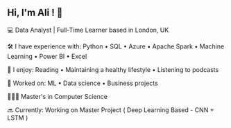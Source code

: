 ## Hi, I'm Ali ! 👋 
💻 Data Analyst | Full-Time Learner based in London, UK

🛠 I have experience with: Python • SQL • Azure • Apache Spark • Machine Learning • Power BI • Excel 
 
🌿 I enjoy: Reading • Maintaining a healthy lifestyle • Listening to podcasts 

🌟 Worked on: ML • Data science • Business projects

👨🏻‍🎓 Master's in Computer Science 

🔜 Currently: Working on Master Project ( Deep Learning Based - CNN + LSTM )
